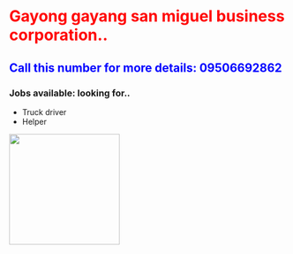 <h1> <p style="color: red"> Gayong gayang san miguel business corporation.. </p> </h1>

<h2> <p style="color: blue">Call this number for more details: 09506692862</p>
 </h2>
<h3> Jobs available: looking for.. </h3>
<ul> <li> Truck driver </li> <li> Helper </li> 
</ul>
<img src="https://media4.giphy.com/media/ThrM4jEi2lBxd7X2yz/giphy.gif?cid=6c09b952h3lcnbinnc22blmf36we03d9rn0xa4sad119uuds&ep=v1_internal_gif_by_id&rid=giphy.gif&ct=g" width="200" length="300" alt="">
